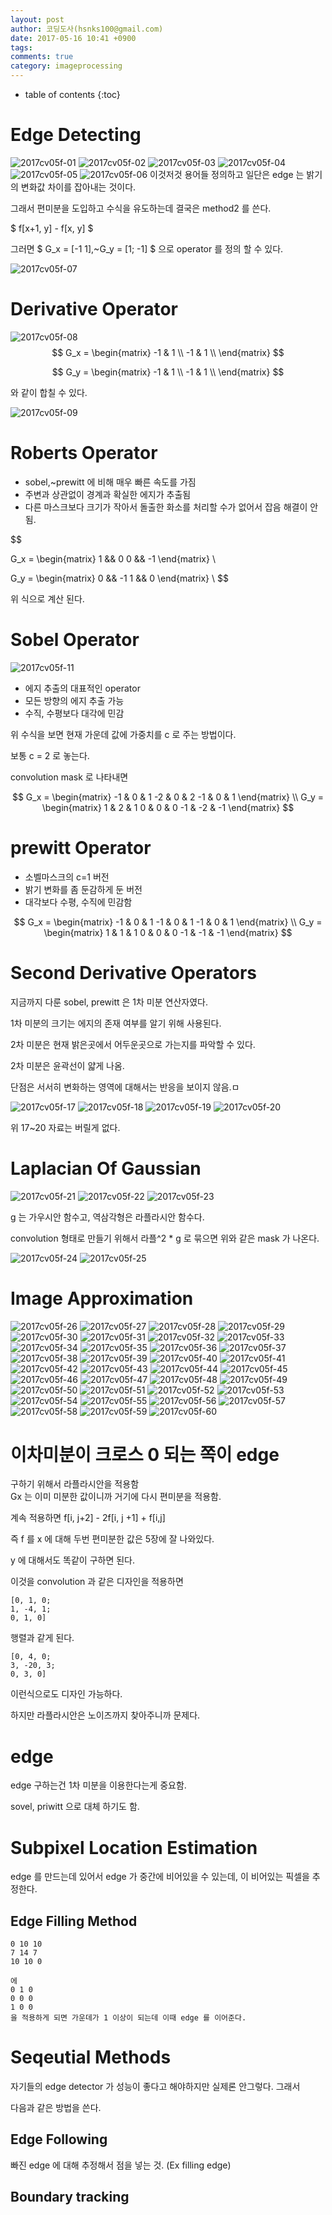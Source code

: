 ```yaml
---
layout: post
author: 코딩도사(hsnks100@gmail.com)
date: 2017-05-16 10:41 +0900
tags: 
comments: true
category: imageprocessing
---
```

* table of contents
{:toc}


# Edge Detecting

![2017cv05f-01](https://user-images.githubusercontent.com/3623889/26906688-fecc3c08-4c29-11e7-8962-8e40e8ab1822.jpg)
![2017cv05f-02](https://user-images.githubusercontent.com/3623889/26906689-fef4d3ac-4c29-11e7-81bd-85aa94bbb964.jpg)
![2017cv05f-03](https://user-images.githubusercontent.com/3623889/26906691-ff081570-4c29-11e7-86d7-c4b8430ce2e4.jpg)
![2017cv05f-04](https://user-images.githubusercontent.com/3623889/26906690-ff06fa0a-4c29-11e7-8d92-6d4c033b7dda.jpg)
![2017cv05f-05](https://user-images.githubusercontent.com/3623889/26906692-ff08781c-4c29-11e7-8c49-e7c19d62cb1c.jpg)
![2017cv05f-06](https://user-images.githubusercontent.com/3623889/26906694-ff0c10c6-4c29-11e7-9da9-0e3a7d1f3203.jpg)
이것저것 용어들 정의하고 일단은 edge 는 밝기의 변화값 차이를 잡아내는 것이다.

그래서 편미분을 도입하고 수식을 유도하는데 결국은 method2 를 쓴다.

$ f[x+1, y] - f[x, y] $ 

그러면 $ G_x = [-1 1],~G_y = [1; -1] $ 으로 operator 를 정의 할 수 있다.  

![2017cv05f-07](https://user-images.githubusercontent.com/3623889/26906693-ff0aef2a-4c29-11e7-9fd9-3fd039a93e22.jpg)

# Derivative Operator

![2017cv05f-08](https://user-images.githubusercontent.com/3623889/26906695-ff1d6a06-4c29-11e7-9e27-83db327ed97c.jpg)
$$
G_x = 
\begin{matrix}
-1 & 1 \\
-1 & 1 \\ 
\end{matrix} 
$$

$$
G_y = 
\begin{matrix}
-1 & 1 \\
-1 & 1 \\ 
\end{matrix} 
$$

와 같이 합칠 수 있다.


![2017cv05f-09](https://user-images.githubusercontent.com/3623889/26906698-ff2f92f8-4c29-11e7-9583-384bb3b6dc69.jpg)


# Roberts Operator

* sobel,~prewitt 에 비해 매우 빠른 속도를 가짐
* 주변과 상관없이 경계과 확실한 에지가 추출됨
* 다른 마스크보다 크기가 작아서 돌출한 화소를 처리할 수가 없어서 잡음 해결이 안됨.

$$

G_x = 
\begin{matrix}
1 && 0
0 && -1 
\end{matrix}
\\

G_y = 
\begin{matrix}
0 && -1
1 && 0
\end{matrix}
\\
$$

위 식으로 계산 된다.


# Sobel Operator

![2017cv05f-11](https://user-images.githubusercontent.com/3623889/26906696-ff2d6f0a-4c29-11e7-8783-fbfc4a42af62.jpg)

* 에지 추출의 대표적인 operator
* 모든 방향의 에지 추출 가능
* 수직, 수평보다 대각에 민감

위 수식을 보면 현재 가운데 값에 가중치를 c 로 주는 방법이다.

보통 c = 2 로 놓는다.

convolution mask 로 나타내면

$$
G_x = 
\begin{matrix}
-1 & 0 & 1
-2 & 0 & 2
-1 & 0 & 1 
\end{matrix}
\\
G_y = 
\begin{matrix}
1 & 2 & 1
0 & 0 & 0
-1 & -2 & -1
\end{matrix}
$$

# prewitt Operator

* 소벨마스크의 c=1 버전
* 밝기 변화를 좀 둔감하게 둔 버전
* 대각보다 수평, 수직에 민감함 

$$
G_x = 
\begin{matrix}
-1 & 0 & 1
-1 & 0 & 1
-1 & 0 & 1 
\end{matrix}
\\
G_y = 
\begin{matrix}
1 & 1 & 1
0 & 0 & 0
-1 & -1 & -1
\end{matrix}
$$ 


# Second Derivative Operators

지금까지 다룬 sobel, prewitt 은 1차 미분 연산자였다.

1차 미분의 크기는 에지의 존재 여부를 알기 위해 사용된다.

2차 미분은 현재 밝은곳에서 어두운곳으로 가는지를 파악할 수 있다.

2차 미분은 윤곽선이 얇게 나옴.

단점은 서서히 변화하는 영역에 대해서는 반응을 보이지 않음.ㅁ 

![2017cv05f-17](https://user-images.githubusercontent.com/3623889/26906704-ff5938c4-4c29-11e7-9fdf-7e61169bcf1a.jpg)
![2017cv05f-18](https://user-images.githubusercontent.com/3623889/26906705-ff6c3136-4c29-11e7-9ce0-70a4869895a9.jpg) 
![2017cv05f-19](https://user-images.githubusercontent.com/3623889/26906706-ff71ff94-4c29-11e7-96f6-556b75180054.jpg)
![2017cv05f-20](https://user-images.githubusercontent.com/3623889/26906707-ff7a42f8-4c29-11e7-840f-14c3010cb198.jpg)

위 17~20 자료는 버릴게 없다.


# Laplacian Of Gaussian


![2017cv05f-21](https://user-images.githubusercontent.com/3623889/26906708-ff85092c-4c29-11e7-9165-663a53349ac6.jpg)
![2017cv05f-22](https://user-images.githubusercontent.com/3623889/26906710-ff872a2c-4c29-11e7-9643-141ca7e2f438.jpg)
![2017cv05f-23](https://user-images.githubusercontent.com/3623889/26906709-ff85e1c6-4c29-11e7-847f-8f1a3eed440a.jpg)

g 는 가우시안 함수고, 역삼각형은 라플라시안 함수다. 

convolution 형태로 만들기 위해서 라플^2 * g 로 묶으면 위와 같은 mask 가 나온다.


![2017cv05f-24](https://user-images.githubusercontent.com/3623889/26906711-ff9b17c6-4c29-11e7-8662-51e043f26871.jpg)
![2017cv05f-25](https://user-images.githubusercontent.com/3623889/26906712-ff9cd26e-4c29-11e7-908b-b85e97b1988a.jpg)


# Image Approximation


![2017cv05f-26](https://user-images.githubusercontent.com/3623889/26906713-ffa8a616-4c29-11e7-8fe5-d606c7899d7d.jpg)
![2017cv05f-27](https://user-images.githubusercontent.com/3623889/26906716-ffb775d8-4c29-11e7-9104-464ca4c8bb9f.jpg)
![2017cv05f-28](https://user-images.githubusercontent.com/3623889/26906717-ffbc4e1e-4c29-11e7-815d-b3aa7634e04d.jpg)
![2017cv05f-29](https://user-images.githubusercontent.com/3623889/26906715-ffb5a00a-4c29-11e7-9ce3-a129eb14d90b.jpg)
![2017cv05f-30](https://user-images.githubusercontent.com/3623889/26906718-ffc54834-4c29-11e7-8ab5-4ba62d7f3b09.jpg)
![2017cv05f-31](https://user-images.githubusercontent.com/3623889/26906719-ffc5cfc0-4c29-11e7-9799-4a8b2c9aa960.jpg)
![2017cv05f-32](https://user-images.githubusercontent.com/3623889/26906720-ffd2cee6-4c29-11e7-9a40-fd23a70d44b9.jpg)
![2017cv05f-33](https://user-images.githubusercontent.com/3623889/26906722-ffe2d4d0-4c29-11e7-81ae-ab1cce28cb29.jpg)
![2017cv05f-34](https://user-images.githubusercontent.com/3623889/26906721-ffe08874-4c29-11e7-9cf8-8d64487926d5.jpg)
![2017cv05f-35](https://user-images.githubusercontent.com/3623889/26906723-ffe4c4de-4c29-11e7-859f-1b1760ab6081.jpg)
![2017cv05f-36](https://user-images.githubusercontent.com/3623889/26906724-ffece880-4c29-11e7-80d2-d0306afdb129.jpg)
![2017cv05f-37](https://user-images.githubusercontent.com/3623889/26906725-fff3279a-4c29-11e7-88f0-252f45aebdb0.jpg)
![2017cv05f-38](https://user-images.githubusercontent.com/3623889/26906726-fffab5aa-4c29-11e7-94c9-45a65fa8c113.jpg)
![2017cv05f-39](https://user-images.githubusercontent.com/3623889/26906727-000ad5ca-4c2a-11e7-9ae2-966be4692e9f.jpg)
![2017cv05f-40](https://user-images.githubusercontent.com/3623889/26906728-000f6374-4c2a-11e7-979c-8613fba1a810.jpg)
![2017cv05f-41](https://user-images.githubusercontent.com/3623889/26906731-00247a8e-4c2a-11e7-8ec0-83e8e95b9936.jpg)
![2017cv05f-42](https://user-images.githubusercontent.com/3623889/26906729-001476f2-4c2a-11e7-8526-36af243131d4.jpg)
![2017cv05f-43](https://user-images.githubusercontent.com/3623889/26906730-0020097c-4c2a-11e7-9b37-93d82da0359f.jpg)
![2017cv05f-44](https://user-images.githubusercontent.com/3623889/26906732-0024f84c-4c2a-11e7-80aa-fe62dced76bf.jpg)
![2017cv05f-45](https://user-images.githubusercontent.com/3623889/26906733-00382322-4c2a-11e7-9c6b-517dcf5b0d62.jpg)
![2017cv05f-46](https://user-images.githubusercontent.com/3623889/26906734-003fafa2-4c2a-11e7-981a-c83ab7b4dc9b.jpg)
![2017cv05f-47](https://user-images.githubusercontent.com/3623889/26906735-003fdcac-4c2a-11e7-9c91-fcffd29d46fc.jpg)
![2017cv05f-48](https://user-images.githubusercontent.com/3623889/26906738-00509b0a-4c2a-11e7-8fb0-2939c5d0feae.jpg)
![2017cv05f-49](https://user-images.githubusercontent.com/3623889/26906737-005080f2-4c2a-11e7-9dec-a302c7a3e8ed.jpg)
![2017cv05f-50](https://user-images.githubusercontent.com/3623889/26906736-004fd03a-4c2a-11e7-8214-bceb093daa0c.jpg)
![2017cv05f-51](https://user-images.githubusercontent.com/3623889/26906739-00672938-4c2a-11e7-9195-46f355cf7af5.jpg)
![2017cv05f-52](https://user-images.githubusercontent.com/3623889/26906741-006c008e-4c2a-11e7-8782-fb71b4ce3dcf.jpg)
![2017cv05f-53](https://user-images.githubusercontent.com/3623889/26906740-006b97b6-4c2a-11e7-97eb-9fe54e595386.jpg)
![2017cv05f-54](https://user-images.githubusercontent.com/3623889/26906743-007bc26c-4c2a-11e7-9959-4e2953287746.jpg)
![2017cv05f-55](https://user-images.githubusercontent.com/3623889/26906744-007ccedc-4c2a-11e7-8dda-c6237911e25d.jpg)
![2017cv05f-56](https://user-images.githubusercontent.com/3623889/26906742-0079fd56-4c2a-11e7-9fb9-205655f04ec2.jpg)
![2017cv05f-57](https://user-images.githubusercontent.com/3623889/26906745-008f9c56-4c2a-11e7-83a0-9a8082140538.jpg)
![2017cv05f-58](https://user-images.githubusercontent.com/3623889/26906746-009779f8-4c2a-11e7-8adc-4359758adc5f.jpg)
![2017cv05f-59](https://user-images.githubusercontent.com/3623889/26906747-009c2dae-4c2a-11e7-9ec4-5673c4a328ee.jpg)
![2017cv05f-60](https://user-images.githubusercontent.com/3623889/26906748-00a2a9b8-4c2a-11e7-9b3a-aac00d57b2e8.jpg)

# 이차미분이 크로스 0 되는 쪽이 edge 
구하기 위해서 라플라시안을 적용함  
Gx 는 이미 미분한 값이니까 거기에 다시 편미분을 적용함.  

계속 적용하면 f[i, j+2] - 2f[i, j +1] + f[i,j]  

즉 f 를 x 에 대해 두번 편미분한 값은 5장에 잘 나와있다.

y 에 대해서도 똑같이 구하면 된다.  

이것을 convolution 과 같은 디자인을 적용하면 

```
[0, 1, 0; 
1, -4, 1; 
0, 1, 0] 
```

행렬과 같게 된다.

```
[0, 4, 0; 
3, -20, 3; 
0, 3, 0] 
```

이런식으로도 디자인 가능하다.

하지만 라플라시안은 노이즈까지 찾아주니까 문제다.  



# edge
edge 구하는건 1차 미분을 이용한다는게 중요함.  

sovel, priwitt 으로 대체 하기도 함.

# Subpixel Location Estimation

edge 를 만드는데 있어서 edge 가 중간에 비어있을 수 있는데, 이 비어있는 픽셀을 추정한다.

## Edge Filling Method

```
0 10 10
7 14 7
10 10 0

에
0 1 0
0 0 0
1 0 0 
을 적용하게 되면 가운데가 1 이상이 되는데 이때 edge 를 이어준다.  

```
# Seqeutial Methods 

자기들의 edge detector 가 성능이 좋다고 해야하지만 실제론 안그렇다. 그래서

다음과 같은 방법을 쓴다.

## Edge Following
빠진 edge 에 대해 추정해서 점을 넣는 것. (Ex filling edge)




## Boundary tracking





